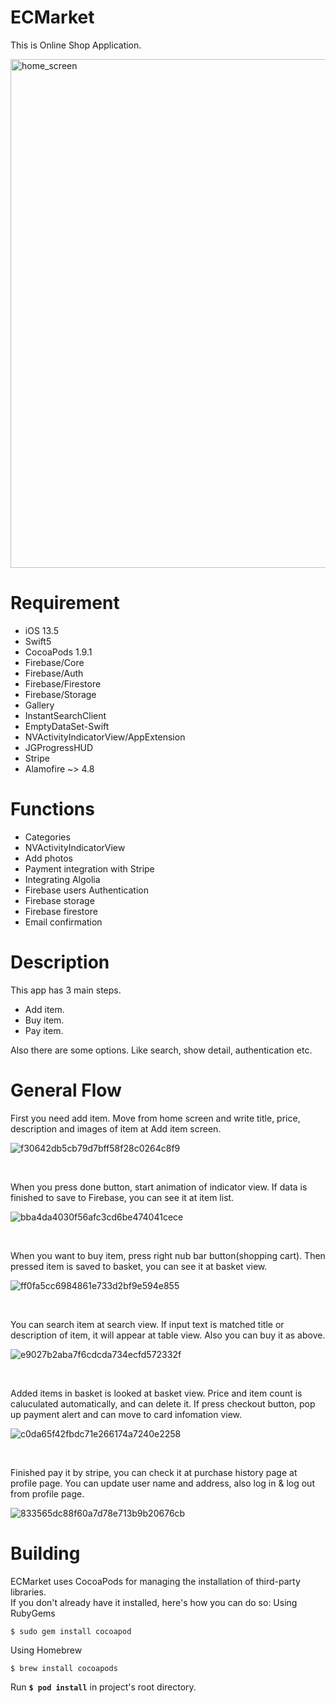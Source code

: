 # ECMarket

This is Online Shop Application.

<img width="814" alt="home_screen" src="https://user-images.githubusercontent.com/44741473/89861669-4af64700-dbe1-11ea-9abc-c8e9cbb40ccb.png">

# Requirement
- iOS 13.5
- Swift5
- CocoaPods 1.9.1
- Firebase/Core
- Firebase/Auth
- Firebase/Firestore
- Firebase/Storage
- Gallery
- InstantSearchClient
- EmptyDataSet-Swift
- NVActivityIndicatorView/AppExtension
- JGProgressHUD
- Stripe
- Alamofire ~> 4.8

# Functions
- Categories
- NVActivityIndicatorView
- Add photos
- Payment integration with Stripe
- Integrating Algolia
- Firebase users Authentication
- Firebase storage
- Firebase firestore
- Email confirmation

# Description

This app has 3 main steps.

- Add item.
- Buy item.
- Pay item.

Also there are some options. Like search, show detail, authentication etc.

# General Flow

First you need add item. Move from home screen and write title, price, description and images of item at Add item screen.

![f30642db5cb79d7bff58f28c0264c8f9](https://user-images.githubusercontent.com/44741473/89863087-4bdca800-dbe4-11ea-85bb-09e7da40bbcd.gif)

<br/>

When you press done button, start animation of indicator view. If data is finished to save to Firebase, you can see it at item list. 

![bba4da4030f56afc3cd6be474041cece](https://user-images.githubusercontent.com/44741473/89862014-08813a00-dbe2-11ea-8841-a243918f1a2c.gif)

<br/>

When you want to buy item, press right nub bar button(shopping cart). Then pressed item is saved to basket, you can see it at basket view.

![ff0fa5cc6984861e733d2bf9e594e855](https://user-images.githubusercontent.com/44741473/89860436-6744b480-dbde-11ea-904c-de295ce1814a.gif)

<br/>

You can search item at search view. If input text is matched title or description of item, it will appear at table view. Also you can buy it as above.

![e9027b2aba7f6cdcda734ecfd572332f](https://user-images.githubusercontent.com/44741473/89866251-30749b80-dbea-11ea-9ff5-6f3e6b011938.gif)

<br/>

Added items in basket is looked at basket view. Price and item count is caluculated automatically, and can delete it.
If press checkout button, pop up payment alert and can move to card infomation view.

![c0da65f42fbdc71e266174a7240e2258](https://user-images.githubusercontent.com/44741473/89860447-6ca1ff00-dbde-11ea-95f1-5b1a6b1931a0.gif)

<br/>

Finished pay it by stripe, you can check it at purchase history page at profile page.
You can update user name and address, also log in & log out from profile page.

![833565dc88f60a7d78e713b9b20676cb](https://user-images.githubusercontent.com/44741473/89861256-49784f00-dbe0-11ea-808c-7c1baac64a97.gif)

# Building
ECMarket uses CocoaPods for managing the installation of third-party libraries. <br/>
If you don't already have it installed, here's how you can do so:
Using RubyGems
```
$ sudo gem install cocoapod
```
Using Homebrew
```
$ brew install cocoapods
```
Run **`$ pod install`** in project's root directory.
